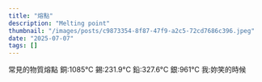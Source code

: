 ```yaml
---
title: "熔點"
description: "Melting point"
thumbnail: "/images/posts/c9873354-8f87-47f9-a2c5-72cd7686c396.jpeg"
date: "2025-07-07"
tags: []
---
```


常見的物質熔點
銅:1085°C
錫:231.9°C
鉛:327.6°C
銀:961°C
我:妳笑的時候

